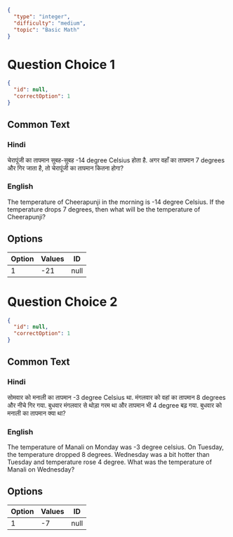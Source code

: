 ```json
{
  "type": "integer",
  "difficulty": "medium",
  "topic": "Basic Math"
}
```

# Question Choice 1
```json
{
  "id": null,
  "correctOption": 1
}
```
## Common Text


### Hindi
चेरापूंजी का तापमान सुबह-सुबह -14 degree Celsius होता है. अगर वहाँ का तापमान 7 degrees और गिर जाता है, तो चेरापूंजी का तापमान कितना होगा?

### English
The temperature of Cheerapunji in the morning is -14 degree Celsius. If the temperature drops 7 degrees, then what will be the temperature of Cheerapunji?

## Options
| Option | Values                |ID     |
|:-------|:----------------------|:-----:|
| 1      | -21                   |null   |

# Question Choice 2
```json
{
  "id": null,
  "correctOption": 1
}
```

## Common Text


### Hindi
सोमवार को मनाली का तापमान -3 degree Celsius था. मंगलवार को वहां का तापमान 8 degrees और नीचे गिर गया. बुधवार मंगलवार से थोड़ा गरम था और तापमान भी 4 degree बढ़ गया. बुधवार को मनाली का तापमान क्या था?

### English
The temperature of Manali on Monday was -3 degree celsius. On Tuesday, the temperature dropped 8 degrees. Wednesday was a bit hotter than Tuesday and temperature rose 4 degree. What was the temperature of Manali on Wednesday?

## Options
| Option | Values                |ID     |
|:-------|:----------------------|:-----:|
| 1      | -7                    |null   |

